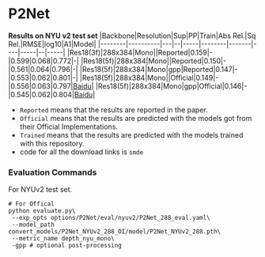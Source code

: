 # P2Net
**Results on NYU v2 test set**
|Backbone|Resolution|Sup|PP|Train|Abs Rel.|Sq Rel.|RMSE|log10|A1|Model|
|--------|----------|---|--|-----|--------|-------|----|-----|--|-----|
|Res18(3f)|288x384|Mono||Reported|0.159|-|0.599|0.068|0.772|-|
|Res18(5f)|288x384|Mono||Reported|0.150|-|0.561|0.064|0.796|-|
|Res18(5f)|288x384|Mono|gpp|Reported|0.147|-|0.553|0.062|0.801|-|
|Res18(5f)|288x384|Mono||Official|0.149|-|0.556|0.063|0.797|[Baidu](https://pan.baidu.com/s/1wpN6O-e453e9n8AJqvG3JA)|
|Res18(5f)|288x384|Mono|gpp|Official|0.146|-|0.545|0.062|0.804|[Baidu](https://pan.baidu.com/s/1wpN6O-e453e9n8AJqvG3JA)|

* `Reported` means that the results are reported in the paper.
* `Official` means that the results are predicted with the models got from their Official Implementations.
* `Trained` means that the results are predicted with the models trained with this repository.
* code for all the download links is `smde`

### Evaluation Commands
For NYUv2 test set.
```
# For Offical
python evaluate.py\
 --exp_opts options/P2Net/eval/nyuv2/P2Net_288_eval.yaml\
 --model_path convert_models/P2Net_NYUv2_288_OI/model/P2Net_NYUv2_288.pth\
 --metric_name depth_nyu_mono\
 -gpp # optional post-processing
